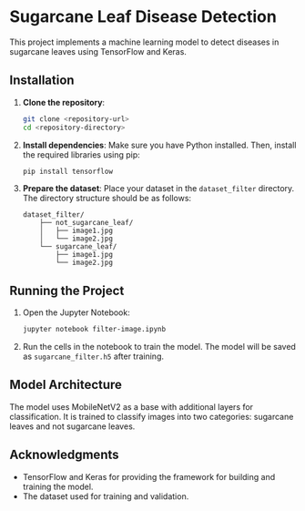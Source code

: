 # Sugarcane Leaf Disease Detection

This project implements a machine learning model to detect diseases in sugarcane leaves using TensorFlow and Keras.

## Installation

1. **Clone the repository**:
   ```bash
   git clone <repository-url>
   cd <repository-directory>
   ```

2. **Install dependencies**:
   Make sure you have Python installed. Then, install the required libraries using pip:
   ```bash
   pip install tensorflow
   ```

3. **Prepare the dataset**:
   Place your dataset in the `dataset_filter` directory. The directory structure should be as follows:
   ```
   dataset_filter/
       ├── not_sugarcane_leaf/
       │   ├── image1.jpg
       │   └── image2.jpg
       └── sugarcane_leaf/
           ├── image1.jpg
           └── image2.jpg
   ```

## Running the Project

1. Open the Jupyter Notebook:
   ```bash
   jupyter notebook filter-image.ipynb
   ```

2. Run the cells in the notebook to train the model. The model will be saved as `sugarcane_filter.h5` after training.

## Model Architecture

The model uses MobileNetV2 as a base with additional layers for classification. It is trained to classify images into two categories: sugarcane leaves and not sugarcane leaves.

## Acknowledgments

- TensorFlow and Keras for providing the framework for building and training the model.
- The dataset used for training and validation.
